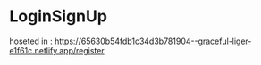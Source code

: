 # LoginSignUp


hoseted in : https://65630b54fdb1c34d3b781904--graceful-liger-e1f61c.netlify.app/register

